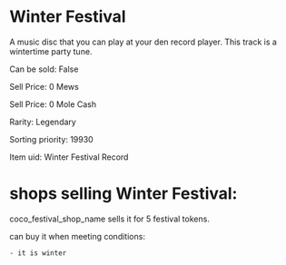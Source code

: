 # Winter Festival

A music disc that you can play at your den record player. This track is a wintertime party tune.

Can be sold: False

Sell Price: 0 Mews

Sell Price: 0 Mole Cash

Rarity: Legendary

Sorting priority: 19930

Item uid: Winter Festival Record

# shops selling Winter Festival:

coco_festival_shop_name sells it for 5 festival tokens.

  can buy it when meeting conditions: 

    - it is winter